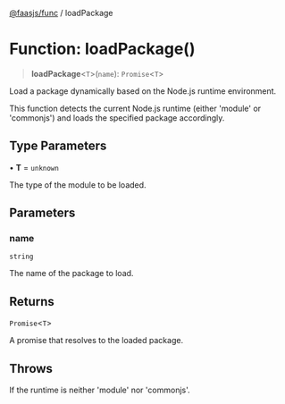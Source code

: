 [@faasjs/func](../README.md) / loadPackage

# Function: loadPackage()

> **loadPackage**\<`T`\>(`name`): `Promise`\<`T`\>

Load a package dynamically based on the Node.js runtime environment.

This function detects the current Node.js runtime (either 'module' or 'commonjs') and loads the specified package accordingly.

## Type Parameters

• **T** = `unknown`

The type of the module to be loaded.

## Parameters

### name

`string`

The name of the package to load.

## Returns

`Promise`\<`T`\>

A promise that resolves to the loaded package.

## Throws

If the runtime is neither 'module' nor 'commonjs'.
